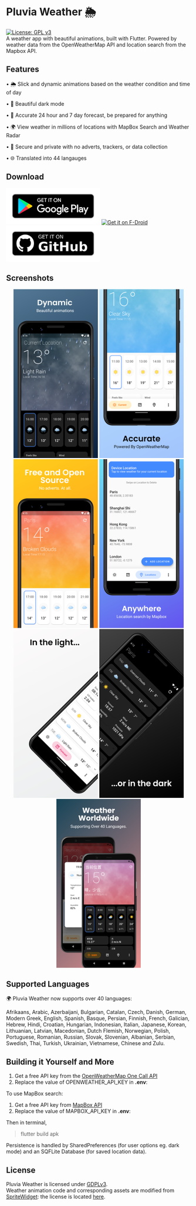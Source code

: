 # Pluvia Weather 🌦️

[![License: GPL v3](https://img.shields.io/badge/License-GPLv3-blue.svg)](https://www.gnu.org/licenses/gpl-3.0)
\
A weather app with beautiful animations, built with Flutter. Powered by weather data from the OpenWeatherMap API and location search from the Mapbox API.

## Features

• 🌦 Slick and dynamic animations based on the weather condition and time of day

• 🌙 Beautiful dark mode

• 📅 Accurate 24 hour and 7 day forecast, be prepared for anything

• 🌍 View weather in millions of locations with MapBox Search and Weather Radar

• 🛑 Secure and private with no adverts, trackers, or data collection

• 🌐 Translated into 44 langauges

## Download

<a href='https://play.google.com/store/apps/details?id=com.spicychair.weather'><img alt='Get it on Google Play' src='https://github.com/SpicyChair/pluvia_weather_flutter/blob/master/assets/badges/get-it-on-google-play.png' width="256"/></a>
<a href='https://f-droid.org/packages/com.spicychair.weather/'><img alt='Get it on F-Droid' src='https://fdroid.gitlab.io/artwork/badge/get-it-on.png' width="256"/></a>
<a href='https://github.com/SpicyChair/pluvia_weather_flutter/releases'><img alt='Get it on Github' src='https://github.com/SpicyChair/pluvia_weather_flutter/blob/master/assets/badges/get-it-on-github.png' width="256"/></a>

## Screenshots

<p align="center">
  <img src="https://github.com/SpicyChair/pluvia_weather_flutter/blob/master/screenshots/Google Pixel 3 5.5-inch Display (1080 x 2160) Screenshot 5.png" width="230">
  <img src="https://github.com/SpicyChair/pluvia_weather_flutter/blob/master/screenshots/Google Pixel 3 5.5-inch Display (1080 x 2160) Screenshot 1.png" width="230">
  <img src="https://github.com/SpicyChair/pluvia_weather_flutter/blob/master/screenshots/Google Pixel 3 5.5-inch Display (1080 x 2160) Screenshot 0.png" width="230">
  <img src="https://github.com/SpicyChair/pluvia_weather_flutter/blob/master/screenshots/Google Pixel 3 5.5-inch Display (1080 x 2160) Screenshot 4.png" width="230">
  <img src="https://github.com/SpicyChair/pluvia_weather_flutter/blob/master/screenshots/Google Pixel 3 5.5-inch Display (1080 x 2160) Screenshot 2.png" width="230">
  <img src="https://github.com/SpicyChair/pluvia_weather_flutter/blob/master/screenshots/Google Pixel 3 5.5-inch Display (1080 x 2160) Screenshot 3.png" width="230">
  <img src="https://github.com/SpicyChair/pluvia_weather_flutter/blob/master/screenshots/Google Pixel 3 5.5-inch Display (1080 x 2160) Screenshot 6.png" width="230">
</p>

## Supported Languages

🌍 Pluvia Weather now supports over 40 languages:

Afrikaans, Arabic, Azerbaijani, Bulgarian, Catalan, Czech, Danish, German, Modern Greek, English, Spanish, Basque, Persian, Finnish, French, Galician, Hebrew, Hindi, Croatian, Hungarian, Indonesian, Italian, Japanese, Korean, Lithuanian, Latvian, Macedonian, Dutch Flemish, Norwegian, Polish, Portuguese, Romanian, Russian, Slovak, Slovenian, Albanian, Serbian, Swedish, Thai, Turkish, Ukrainian, Vietnamese, Chinese and Zulu.

## Building it Yourself and More

1) Get a free API key from the [OpenWeatherMap One Call API](https://openweathermap.org/full-price#current)
2) Replace the value of OPENWEATHER_API_KEY in **.env**:

To use MapBox search:
1) Get a free API key from [MapBox API](https://account.mapbox.com/auth/signup/)
2) Replace the value of MAPBOX_API_KEY in **.env**:

Then in terminal,
> flutter build apk

Persistence is handled by SharedPreferences (for user options eg. dark mode) and an SQFLite Database (for saved location data).

## License

Pluvia Weather is licensed under [GDPLv3](https://github.com/SpicyChair/pluvia_weather_flutter/blob/master/LICENSE).
\
Weather animation code and corresponding assets are modified from [SpriteWidget](https://github.com/spritewidget/spritewidget/tree/master/examples/weather): the license is located [here](https://github.com/spritewidget/spritewidget/blob/master/LICENSE).
